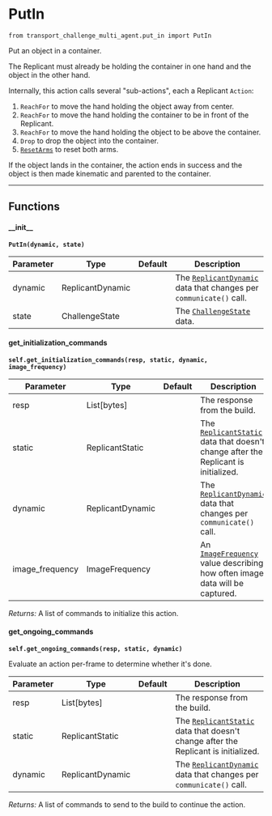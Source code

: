 # PutIn

`from transport_challenge_multi_agent.put_in import PutIn`

Put an object in a container.

The Replicant must already be holding the container in one hand and the object in the other hand.

Internally, this action calls several "sub-actions", each a Replicant `Action`:

1. `ReachFor` to move the hand holding the object away from center.
2. `ReachFor` to move the hand holding the container to be in front of the Replicant.
3. `ReachFor` to move the hand holding the object to be above the container.
4. `Drop` to drop the object into the container.
5. [`ResetArms`](reset_arms.md) to reset both arms.

If the object lands in the container, the action ends in success and the object is then made kinematic and parented to the container.

***

## Functions

#### \_\_init\_\_

**`PutIn(dynamic, state)`**

| Parameter | Type | Default | Description |
| --- | --- | --- | --- |
| dynamic |  ReplicantDynamic |  | The [`ReplicantDynamic`](https://github.com/threedworld-mit/tdw/blob/master/Documentation/python/replicant/replicant_dynamic.md) data that changes per `communicate()` call. |
| state |  ChallengeState |  | The [`ChallengeState`](challenge_state.md) data. |

#### get_initialization_commands

**`self.get_initialization_commands(resp, static, dynamic, image_frequency)`**


| Parameter | Type | Default | Description |
| --- | --- | --- | --- |
| resp |  List[bytes] |  | The response from the build. |
| static |  ReplicantStatic |  | The [`ReplicantStatic`](https://github.com/threedworld-mit/tdw/blob/master/Documentation/python/replicant/replicant_static.md) data that doesn't change after the Replicant is initialized. |
| dynamic |  ReplicantDynamic |  | The [`ReplicantDynamic`](https://github.com/threedworld-mit/tdw/blob/master/Documentation/python/replicant/replicant_dynamic.md) data that changes per `communicate()` call. |
| image_frequency |  ImageFrequency |  | An [`ImageFrequency`](https://github.com/threedworld-mit/tdw/blob/master/Documentation/python/replicant/image_frequency.md) value describing how often image data will be captured. |

_Returns:_  A list of commands to initialize this action.

#### get_ongoing_commands

**`self.get_ongoing_commands(resp, static, dynamic)`**

Evaluate an action per-frame to determine whether it's done.


| Parameter | Type | Default | Description |
| --- | --- | --- | --- |
| resp |  List[bytes] |  | The response from the build. |
| static |  ReplicantStatic |  | The [`ReplicantStatic`](https://github.com/threedworld-mit/tdw/blob/master/Documentation/python/replicant/replicant_static.md) data that doesn't change after the Replicant is initialized. |
| dynamic |  ReplicantDynamic |  | The [`ReplicantDynamic`](https://github.com/threedworld-mit/tdw/blob/master/Documentation/python/replicant/replicant_dynamic.md) data that changes per `communicate()` call. |

_Returns:_  A list of commands to send to the build to continue the action.

